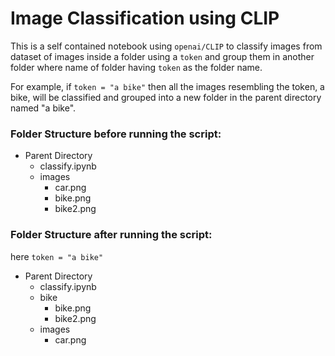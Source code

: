 # Image Classification using CLIP

This is a self contained notebook using `openai/CLIP` to classify images from dataset of images inside a folder using a `token` and group them in another folder where name of folder having `token` as the folder name.

For example, if `token = "a bike"` then all the images resembling the token, a bike, will be classified and grouped into a new folder in the parent directory named "a bike".

### Folder Structure before running the script:
- Parent Directory
  - classify.ipynb
  - images
    - car.png
    - bike.png
    - bike2.png

### Folder Structure after running the script:
here `token = "a bike"`

- Parent Directory
  - classify.ipynb
  - bike
    - bike.png
    - bike2.png
  - images
    - car.png
